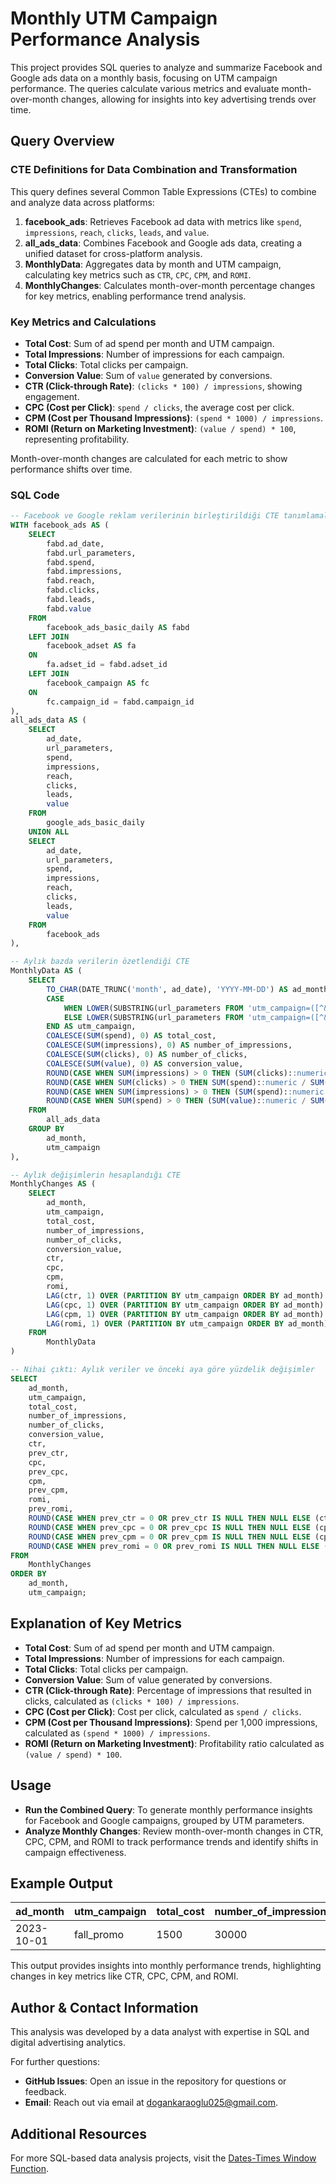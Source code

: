 # Monthly UTM Campaign Performance Analysis

This project provides SQL queries to analyze and summarize Facebook and Google ads data on a monthly basis, focusing on UTM campaign performance. The queries calculate various metrics and evaluate month-over-month changes, allowing for insights into key advertising trends over time.

## Query Overview

### CTE Definitions for Data Combination and Transformation
This query defines several Common Table Expressions (CTEs) to combine and analyze data across platforms:

1. **facebook_ads**: Retrieves Facebook ad data with metrics like `spend`, `impressions`, `reach`, `clicks`, `leads`, and `value`.
2. **all_ads_data**: Combines Facebook and Google ads data, creating a unified dataset for cross-platform analysis.
3. **MonthlyData**: Aggregates data by month and UTM campaign, calculating key metrics such as `CTR`, `CPC`, `CPM`, and `ROMI`.
4. **MonthlyChanges**: Calculates month-over-month percentage changes for key metrics, enabling performance trend analysis.

### Key Metrics and Calculations

- **Total Cost**: Sum of ad spend per month and UTM campaign.
- **Total Impressions**: Number of impressions for each campaign.
- **Total Clicks**: Total clicks per campaign.
- **Conversion Value**: Sum of `value` generated by conversions.
- **CTR (Click-through Rate)**: `(clicks * 100) / impressions`, showing engagement.
- **CPC (Cost per Click)**: `spend / clicks`, the average cost per click.
- **CPM (Cost per Thousand Impressions)**: `(spend * 1000) / impressions`.
- **ROMI (Return on Marketing Investment)**: `(value / spend) * 100`, representing profitability.

Month-over-month changes are calculated for each metric to show performance shifts over time.

### SQL Code

```sql
-- Facebook ve Google reklam verilerinin birleştirildiği CTE tanımlamaları
WITH facebook_ads AS (
    SELECT
        fabd.ad_date,
        fabd.url_parameters,
        fabd.spend,
        fabd.impressions,
        fabd.reach,
        fabd.clicks,
        fabd.leads,
        fabd.value
    FROM
        facebook_ads_basic_daily AS fabd
    LEFT JOIN
        facebook_adset AS fa
    ON
        fa.adset_id = fabd.adset_id
    LEFT JOIN
        facebook_campaign AS fc
    ON
        fc.campaign_id = fabd.campaign_id
),
all_ads_data AS (
    SELECT
        ad_date,
        url_parameters,
        spend,
        impressions,
        reach,
        clicks,
        leads,
        value
    FROM
        google_ads_basic_daily
    UNION ALL
    SELECT
        ad_date,
        url_parameters,
        spend,
        impressions,
        reach,
        clicks,
        leads,
        value
    FROM
        facebook_ads
),

-- Aylık bazda verilerin özetlendiği CTE
MonthlyData AS (
    SELECT
        TO_CHAR(DATE_TRUNC('month', ad_date), 'YYYY-MM-DD') AS ad_month,
        CASE
            WHEN LOWER(SUBSTRING(url_parameters FROM 'utm_campaign=([^&#$]+)')) = 'nan' THEN NULL
            ELSE LOWER(SUBSTRING(url_parameters FROM 'utm_campaign=([^&#$]+)'))
        END AS utm_campaign,
        COALESCE(SUM(spend), 0) AS total_cost,
        COALESCE(SUM(impressions), 0) AS number_of_impressions,
        COALESCE(SUM(clicks), 0) AS number_of_clicks,
        COALESCE(SUM(value), 0) AS conversion_value,
        ROUND(CASE WHEN SUM(impressions) > 0 THEN (SUM(clicks)::numeric * 100.0 / SUM(impressions)) ELSE 0 END, 2) AS ctr,
        ROUND(CASE WHEN SUM(clicks) > 0 THEN SUM(spend)::numeric / SUM(clicks) ELSE 0 END, 2) AS cpc,
        ROUND(CASE WHEN SUM(impressions) > 0 THEN (SUM(spend)::numeric * 1000.0 / SUM(impressions)) ELSE 0 END, 2) AS cpm,
        ROUND(CASE WHEN SUM(spend) > 0 THEN (SUM(value)::numeric / SUM(spend)) * 100 ELSE 0 END, 2) AS romi
    FROM
        all_ads_data
    GROUP BY
        ad_month,
        utm_campaign
),

-- Aylık değişimlerin hesaplandığı CTE
MonthlyChanges AS (
    SELECT
        ad_month,
        utm_campaign,
        total_cost,
        number_of_impressions,
        number_of_clicks,
        conversion_value,
        ctr,
        cpc,
        cpm,
        romi,
        LAG(ctr, 1) OVER (PARTITION BY utm_campaign ORDER BY ad_month) AS prev_ctr,
        LAG(cpc, 1) OVER (PARTITION BY utm_campaign ORDER BY ad_month) AS prev_cpc,
        LAG(cpm, 1) OVER (PARTITION BY utm_campaign ORDER BY ad_month) AS prev_cpm,
        LAG(romi, 1) OVER (PARTITION BY utm_campaign ORDER BY ad_month) AS prev_romi
    FROM
        MonthlyData
)

-- Nihai çıktı: Aylık veriler ve önceki aya göre yüzdelik değişimler
SELECT
    ad_month,
    utm_campaign,
    total_cost,
    number_of_impressions,
    number_of_clicks,
    conversion_value,
    ctr,
    prev_ctr,
    cpc,
    prev_cpc,
    cpm,
    prev_cpm,
    romi,
    prev_romi,
    ROUND(CASE WHEN prev_ctr = 0 OR prev_ctr IS NULL THEN NULL ELSE (ctr - prev_ctr) / prev_ctr * 100 END, 2) AS pct_change_ctr,
    ROUND(CASE WHEN prev_cpc = 0 OR prev_cpc IS NULL THEN NULL ELSE (cpc - prev_cpc) / prev_cpc * 100 END, 2) AS pct_change_cpc,
    ROUND(CASE WHEN prev_cpm = 0 OR prev_cpm IS NULL THEN NULL ELSE (cpm - prev_cpm) / prev_cpm * 100 END, 2) AS pct_change_cpm,
    ROUND(CASE WHEN prev_romi = 0 OR prev_romi IS NULL THEN NULL ELSE (romi - prev_romi) / prev_romi * 100 END, 2) AS pct_change_romi
FROM
    MonthlyChanges
ORDER BY
    ad_month,
    utm_campaign;
```

## Explanation of Key Metrics

- **Total Cost**: Sum of ad spend per month and UTM campaign.
- **Total Impressions**: Number of impressions for each campaign.
- **Total Clicks**: Total clicks per campaign.
- **Conversion Value**: Sum of value generated by conversions.
- **CTR (Click-through Rate)**: Percentage of impressions that resulted in clicks, calculated as `(clicks * 100) / impressions`.
- **CPC (Cost per Click)**: Cost per click, calculated as `spend / clicks`.
- **CPM (Cost per Thousand Impressions)**: Spend per 1,000 impressions, calculated as `(spend * 1000) / impressions`.
- **ROMI (Return on Marketing Investment)**: Profitability ratio calculated as `(value / spend) * 100`.

## Usage

- **Run the Combined Query**: To generate monthly performance insights for Facebook and Google campaigns, grouped by UTM parameters.
- **Analyze Monthly Changes**: Review month-over-month changes in CTR, CPC, CPM, and ROMI to track performance trends and identify shifts in campaign effectiveness.

## Example Output

| ad_month   | utm_campaign | total_cost | number_of_impressions | number_of_clicks | conversion_value | ctr | prev_ctr | cpc | prev_cpc | cpm | prev_cpm | romi | prev_romi | pct_change_ctr | pct_change_cpc | pct_change_cpm | pct_change_romi |
|------------|--------------|------------|-----------------------|------------------|------------------|-----|----------|-----|----------|-----|----------|------|-----------|----------------|----------------|----------------|-----------------|
| 2023-10-01 | fall_promo   | 1500       | 30000                | 300              | 5000             | 1.0 | 0.9      | 5.0 | 4.5      | 50  | 45       | 120  | 115       | 11.11          | 11.11          | 11.11          | 4.35            |

This output provides insights into monthly performance trends, highlighting changes in key metrics like CTR, CPC, CPM, and ROMI.

## Author & Contact Information

This analysis was developed by a data analyst with expertise in SQL and digital advertising analytics.

For further questions:
- **GitHub Issues**: Open an issue in the repository for questions or feedback.
- **Email**: Reach out via email at [dogankaraoglu025@gmail.com](mailto:dogankaraoglu025@gmail.com).

## Additional Resources

For more SQL-based data analysis projects, visit the [Dates-Times Window Function](https://github.com/Necodk/Data-Analysis-Projects/blob/main/SQL/Sql_Dates-Times_WindowFunction.sql).
